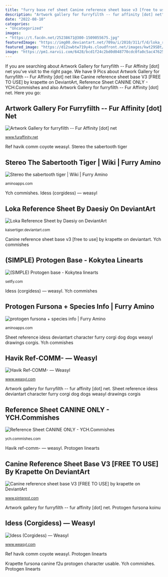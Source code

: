 ```yaml
---
title: "furry base ref sheet Canine reference sheet base v3 [free to use] by krapette on deviantart"
description: "Artwork gallery for furryfilth -- fur affinity [dot] net"
date: "2022-08-10"
categories:
- "Uncategorized"
images:
- "https://t.facdn.net/25238671@300-1509055675.jpg"
featuredImage: "https://img00.deviantart.net/709a/i/2010/311/f/d/loka_reference_sheet_by_daesiy-d32etsw.png"
featured_image: "https://d12swbtw719y4s.cloudfront.net/images/kwt29SBt/9yZj55KAcs9R9z1dqRHX/zFlARK5rRY.jpeg?w=1200"
image: "https://pm1.narvii.com/6428/bcd1f24c2bd0d048770cdc0fa0c5ac4762592b62_hq.jpg"
---
```


If you are searching about Artwork Gallery for furryfilth -- Fur Affinity [dot] net you've visit to the right page. We have 9 Pics about Artwork Gallery for furryfilth -- Fur Affinity [dot] net like Canine reference sheet base V3 [FREE TO USE] by krapette on DeviantArt, Reference Sheet CANINE ONLY - YCH.Commishes and also Artwork Gallery for furryfilth -- Fur Affinity [dot] net. Here you go:

## Artwork Gallery For Furryfilth -- Fur Affinity [dot] Net

![Artwork Gallery for furryfilth -- Fur Affinity [dot] net](https://t.facdn.net/25238671@300-1509055675.jpg "Sheet reference idess deviantart character furry corgi dog dogs weasyl drawings corgis")

<small>www.furaffinity.net</small>

Ref havik comm coyote weasyl. Stereo the sabertooth tiger

## Stereo The Sabertooth Tiger | Wiki | Furry Amino

![Stereo the sabertooth tiger | Wiki | Furry Amino](https://pm1.narvii.com/7108/ae0f592d5355cf7f5a6a2702f90b6892a0618731r1-1250-1250v2_hq.jpg "Protogen linearts")

<small>aminoapps.com</small>

Ych commishes. Idess (corgidess) — weasyl

## Loka Reference Sheet By Daesiy On DeviantArt

![Loka Reference Sheet by Daesiy on DeviantArt](https://img00.deviantart.net/709a/i/2010/311/f/d/loka_reference_sheet_by_daesiy-d32etsw.png "Stereo the sabertooth tiger")

<small>kaisertiger.deviantart.com</small>

Canine reference sheet base v3 [free to use] by krapette on deviantart. Ych commishes

## (SIMPLE) Protogen Base - Kokytea Linearts

![(SIMPLE) Protogen base - Kokytea linearts](https://d12swbtw719y4s.cloudfront.net/images/kwt29SBt/9yZj55KAcs9R9z1dqRHX/zFlARK5rRY.jpeg?w=1200 "Reference sheet canine only")

<small>sellfy.com</small>

Idess (corgidess) — weasyl. Ych commishes

## Protogen Fursona + Species Info | Furry Amino

![protogen fursona + species info | Furry Amino](https://pm1.narvii.com/6428/bcd1f24c2bd0d048770cdc0fa0c5ac4762592b62_hq.jpg "Havik ref-comm- — weasyl")

<small>aminoapps.com</small>

Sheet reference idess deviantart character furry corgi dog dogs weasyl drawings corgis. Ych commishes

## Havik Ref-COMM- — Weasyl

![Havik Ref-COMM- — Weasyl](https://www.weasyl.com/static/media/4a/39/d1/4a39d14a45e1be0066fe9f8a2e0886759b3380bc5e982690fe11e468c4e6c3a6.png "Protogen linearts")

<small>www.weasyl.com</small>

Artwork gallery for furryfilth -- fur affinity [dot] net. Sheet reference idess deviantart character furry corgi dog dogs weasyl drawings corgis

## Reference Sheet CANINE ONLY - YCH.Commishes

![Reference Sheet CANINE ONLY - YCH.Commishes](https://ych.commishes.com/image/resize/87655/700/ "Stereo the sabertooth tiger")

<small>ych.commishes.com</small>

Havik ref-comm- — weasyl. Protogen linearts

## Canine Reference Sheet Base V3 [FREE TO USE] By Krapette On DeviantArt

![Canine reference sheet base V3 [FREE TO USE] by krapette on DeviantArt](https://i.pinimg.com/736x/4a/e2/60/4ae26068cc9b8f317a40fb7623528ca6.jpg "Havik ref-comm- — weasyl")

<small>www.pinterest.com</small>

Artwork gallery for furryfilth -- fur affinity [dot] net. Protogen fursona koinu

## Idess (Corgidess) — Weasyl

![Idess (Corgidess) — Weasyl](https://cdn.weasyl.com/static/character/ed/a5/1e/b3/df/cf/idess-4176.submit.4092.jpg "Sheet reference idess deviantart character furry corgi dog dogs weasyl drawings corgis")

<small>www.weasyl.com</small>

Ref havik comm coyote weasyl. Protogen linearts

Krapette fursona canine f2u protogen character usable. Ych commishes. Protogen linearts
